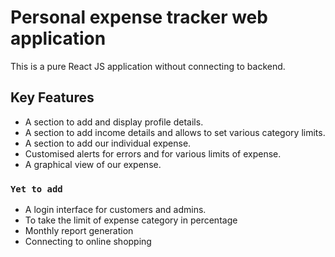 # Personal expense tracker web application

This is a pure React JS application without connecting to backend.

## Key Features

- A section to add and display profile details.
- A section to add income details and allows to set various category limits.
- A section to add our individual expense.
- Customised alerts for errors and for various limits of expense.
- A graphical view of our expense.

### `Yet to add`

- A login interface for customers and admins.
- To take the limit of expense category in percentage
- Monthly report generation
- Connecting to online shopping

